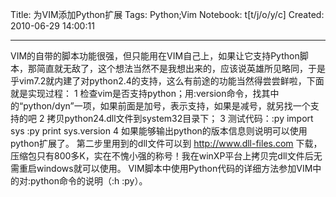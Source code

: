 Title: 为VIM添加Python扩展
Tags: Python;Vim
Notebook: t[t/j/o/y/c]
Created: 2010-06-29 14:00:11

------

VIM的自带的脚本功能很强，但只能用在VIM自己上，如果让它支持Python脚本，那简直就无敌了，这个想法当然不是我想出来的，应该说英雄所见略同，于是乎vim7.2就内建了对python2.4的支持，这么有前途的功能当然得尝尝鲜啦，下面就是实现过程： 
 1 检查vim是否支持python；用:version命令，找其中的“python/dyn”一项，如果前面是加号，表示支持，如果是减号，就另找一个支持的吧 
2 拷贝python24.dll文件到system32目录下； 
3 测试代码：:py import sys 
   :py print sys.version 
4 如果能够输出python的版本信息则说明可以使用python扩展了。 
 第二步里用到的dll文件可以到 http://www.dll-files.com 下载，压缩包只有800多K，实在不愧小强的称号！我在winXP平台上拷贝完dll文件后无需重启windows就可以使用。 
 VIM脚本中使用Python代码的详细方法参加VIM中的对:python命令的说明（:h :py）。